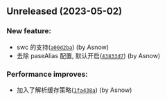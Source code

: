 ## Unreleased (2023-05-02)

### New feature:

-   swc 的支持([`a00d2ba`](https://github.com/Asnow-c/ts-hook/commit/a00d2ba5fa97cdc9c03a8bb1366f78f54a0acbe1)) (by Asnow)
-   去除 paseAlias 配置, 默认开启([`43833d7`](https://github.com/Asnow-c/ts-hook/commit/43833d7c246a319a7210fd9b0bff3d6271f9e135)) (by Asnow)

### Performance improves:

-   加入了解析缓存策略([`1fa438a`](https://github.com/Asnow-c/ts-hook/commit/1fa438aee78e9e2ac289229f51ff8fe0a6c7578c)) (by Asnow)
